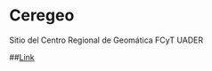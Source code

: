 # Ceregeo
Sitio del Centro Regional de Geomática FCyT UADER

##[Link](https://ceregeo.github.io/Ceregeo/)
